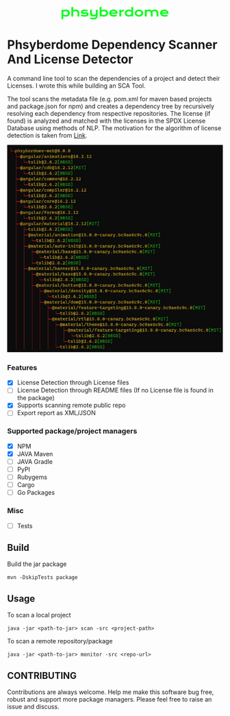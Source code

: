 <div align="center">
    <img src='./images/logo.png'>
</div>


# Phsyberdome Dependency Scanner And License Detector 

A command line tool to scan the dependencies of a project and detect their Licenses. I wrote this while building an SCA Tool.

The tool scans the metadata file (e.g. pom.xml for maven based projects and package.json for npm) and creates a dependency tree by recursively resolving each dependency from respective repositories. The license (if found) is analyzed and matched with the licenses in the SPDX License Database using methods of NLP. The motivation for the algorithm of license detection is taken from [Link](https://github.com/go-enry/go-license-detector).

![SAMPLE_IMAGE](./images/npm-scan-result.jpg)


### Features

- [X] License Detection through License files
- [ ] License Detection through README files (If no License file is found in the package)
- [X] Supports scanning remote public repo
- [ ] Export report as XML/JSON

### Supported package/project managers

- [X] NPM
- [X] JAVA Maven
- [ ] JAVA Gradle
- [ ] PyPI
- [ ] Rubygems
- [ ] Cargo
- [ ] Go Packages

### Misc

- [ ] Tests


## Build

Build the jar package
```
mvn -DskipTests package
```

## Usage

To scan a local project
```
java -jar <path-to-jar> scan -src <project-path>
```

To scan a remote repository/package
```
java -jar <path-to-jar> monitor -src <repo-url>
```

## CONTRIBUTING

Contributions are always welcome. Help me make this software bug free, robust and support more package managers.
Please feel free to raise an issue and discuss.

